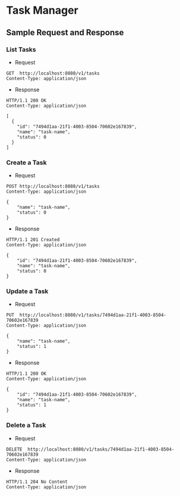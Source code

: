 # Task Manager

## Sample Request and Response
### List Tasks
* Request
```
GET  http://localhost:8080/v1/tasks
Content-Type: application/json
```

* Response
```
HTTP/1.1 200 OK
Content-Type: application/json

[
  {
    "id": "7494d1aa-21f1-4003-8504-70602e167839",
    "name": "task-name",
    "status": 0
  }
]
```

### Create a Task
* Request
```
POST http://localhost:8080/v1/tasks
Content-Type: application/json

{
    "name": "task-name",
    "status": 0
}
```

* Response
```
HTTP/1.1 201 Created
Content-Type: application/json

{
    "id": "7494d1aa-21f1-4003-8504-70602e167839",
    "name": "task-name",
    "status": 0
}
```

### Update a Task
* Request
```
PUT  http://localhost:8080/v1/tasks/7494d1aa-21f1-4003-8504-70602e167839
Content-Type: application/json

{
    "name": "task-name",
    "status": 1
}
```

* Response
```
HTTP/1.1 200 OK
Content-Type: application/json

{
    "id": "7494d1aa-21f1-4003-8504-70602e167839",
    "name": "task-name",
    "status": 1
}
```

### Delete a Task
* Request
```
DELETE  http://localhost:8080/v1/tasks/7494d1aa-21f1-4003-8504-70602e167839
Content-Type: application/json
```

* Response
```
HTTP/1.1 204 No Content
Content-Type: application/json
```